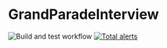 # GrandParadeInterview
![Build and test workflow](https://github.com/KarolGrzesiak/GrandParadeInterview/actions/workflows/continuous-integration.yml/badge.svg)
[![Total alerts](https://img.shields.io/lgtm/alerts/g/microsoft/dotnet.svg?logo=lgtm&logoWidth=18)](https://lgtm.com/projects/g/microsoft/dotnet/alerts/)
